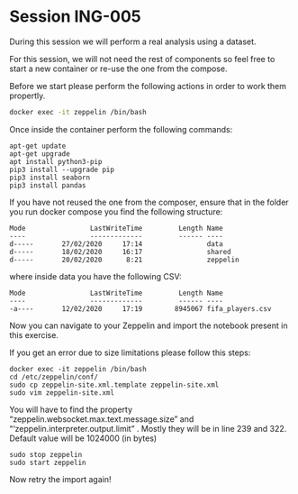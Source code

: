 # Session ING-005 

During this session we will perform a real analysis using a dataset.

For this session, we will not need the rest of components so feel free to start a new container or re-use the one from the compose.

Before we start please perform the following actions in order to work them propertly.

```bash
docker exec -it zeppelin /bin/bash
```

Once inside the container perform the following commands:

```
apt-get update
apt-get upgrade
apt install python3-pip
pip3 install --upgrade pip
pip3 install seaborn
pip3 install pandas
```

If you have not reused the one from the composer, ensure that in the folder you run docker compose you find the following structure:

```
Mode                LastWriteTime         Length Name
----                -------------         ------ ----
d-----       27/02/2020     17:14                data
d-----       18/02/2020     16:17                shared
d-----       20/02/2020      8:21                zeppelin
```

where inside data you have the following CSV:

```
Mode                LastWriteTime         Length Name
----                -------------         ------ ----
-a----       12/02/2020     17:19        8945067 fifa_players.csv
```

Now you can navigate to your Zeppelin and import the notebook present in this exercise.

If you get an error due to size limitations please follow this steps:

```
docker exec -it zeppelin /bin/bash
cd /etc/zeppelin/conf/
sudo cp zeppelin-site.xml.template zeppelin-site.xml
sudo vim zeppelin-site.xml
```
You will have to find the property “zeppelin.websocket.max.text.message.size” and “‘zeppelin.interpreter.output.limit” . Mostly they will be in line 239 and 322. Default value will be 1024000 (in bytes)

```
sudo stop zeppelin
sudo start zeppelin
```
Now retry the import again!
